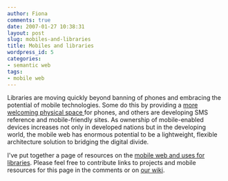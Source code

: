 ```yaml
---
author: Fiona
comments: true
date: 2007-01-27 10:38:31
layout: post
slug: mobiles-and-libraries
title: Mobiles and libraries
wordpress_id: 5
categories:
- semantic web
tags:
- mobile web
---
```


Libraries are moving quickly beyond banning of phones and embracing the potential of mobile technologies. Some do this by providing a [more welcoming physical space ](http://tametheweb.com/2007/11/national_university_of_singapo_1.html)for phones, and others are developing SMS reference and mobile-friendly sites. As ownership of mobile-enabled devices increases not only in developed nations but in the developing world, the mobile web has enormous potential to be a lightweight, flexible architecture solution to bridging the digital divide.

I've put together a page of resources on the [mobile web and uses for libraries](http://www.semanticlibrary.net/mobiles-and-the-semantic-library/). Please feel free to contribute links to projects and mobile resources for this page in the comments or on [our wiki](http://semanticlibrary.pbwiki.com/).

